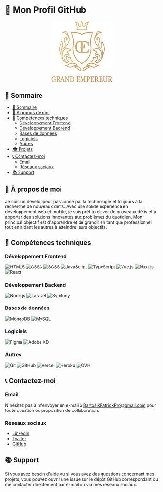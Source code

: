 # 🚀 Mon Profil GitHub

<p align="center">
  <img src="./img/logoGE-principal.svg" alt="Profil GitHub" width="200" height="200">
</p>

## 📝 Sommaire

- [📝 Sommaire](#-sommaire)
- [🧐 À propos de moi](#-à-propos-de-moi)
- [💼 Compétences techniques](#-compétences-techniques)
  - [Développement Frontend](#développement-frontend)
  - [Développement Backend](#développement-backend)
  - [Bases de données](#bases-de-données)
  - [Logiciels](#logiciels)
  - [Autres](#autres)
- [🎓 Projets](#-projets)
- [📞 Contactez-moi](#-contactez-moi)
  - [Email](#email)
  - [Réseaux sociaux](#réseaux-sociaux)
- [📚 Support](#-support)

## 🧐 À propos de moi

Je suis un développeur passionné par la technologie et toujours à la recherche de nouveaux défis. Avec une solide expérience en développement web et mobile, je suis prêt à relever de nouveaux défis et à apporter des solutions innovantes aux problèmes du quotidien. Mon principal objectif est d'apprendre et de grandir en tant que professionnel tout en aidant les autres à atteindre leurs objectifs.

## 💼 Compétences techniques

### Développement Frontend
![HTML5](https://img.shields.io/badge/-HTML5-E34F26?style=flat&logo=html5&logoColor=white) ![CSS3](https://img.shields.io/badge/-CSS3-1572B6?style=flat&logo=css3&logoColor=white) ![SCSS](https://img.shields.io/badge/-SCSS-CC6699?style=flat&logo=sass&logoColor=white) ![JavaScript](https://img.shields.io/badge/-JavaScript-F7DF1E?style=flat&logo=javascript&logoColor=black) ![TypeScript](https://img.shields.io/badge/-TypeScript-007ACC?style=flat&logo=typescript&logoColor=white) ![Vue.js](https://img.shields.io/badge/-Vue.js-4FC08D?style=flat&logo=vue.js&logoColor=white) ![Nuxt.js](https://img.shields.io/badge/-Nuxt.js-00C58E?style=flat&logo=nuxt.js&logoColor=white) ![React](https://img.shields.io/badge/-React-61DAFB?style=flat&logo=react&logoColor=black)

### Développement Backend
![Node.js](https://img.shields.io/badge/-Node.js-339933?style=flat&logo=node.js&logoColor=white) ![Laravel](https://img.shields.io/badge/-Laravel-FF2D20?style=flat&logo=laravel&logoColor=white) ![Symfony](https://img.shields.io/badge/-Symfony-000000?style=flat&logo=symfony&logoColor=white)

### Bases de données
![MongoDB](https://img.shields.io/badge/-MongoDB-47A248?style=flat&logo=mongodb&logoColor=white) ![MySQL](https://img.shields.io/badge/-MySQL-4479A1?style=flat&logo=mysql&logoColor=white)

### Logiciels
![Figma](https://img.shields.io/badge/-Figma-F24E1E?style=flat&logo=figma&logoColor=white) ![Adobe XD](https://img.shields.io/badge/-Adobe_XD-FF26BE?style=flat&logo=adobe-xd&logoColor=white)

### Autres
![Git](https://img.shields.io/badge/-Git-F05032?style=flat&logo=git&logoColor=white) ![GitHub](https://img.shields.io/badge/-GitHub-181717?style=flat&logo=github&logoColor=white) ![Vercel](https://img.shields.io/badge/-Vercel-000000?style=flat&logo=vercel&logoColor=white) ![Heroku](https://img.shields.io/badge/-Heroku-430098?style=flat&logo=heroku&logoColor=white) ![OVH](https://img.shields.io/badge/-OVH-123F6D?style=flat&logo=ovh&logoColor=white)

## 📞 Contactez-moi

### Email
N'hésitez pas à m'envoyer un e-mail à [BartosikPatrickPro@gmail.com](mailto:BartosikPatrickPro@gmail.com) pour toute question ou proposition de collaboration.

### Réseaux sociaux
- [LinkedIn](https://www.linkedin.com/in/your-linkedin-profile)
- [Twitter](https://twitter.com/your-twitter-handle)
- [GitHub](https://github.com/your-github-username)

## 📚 Support
Si vous avez besoin d'aide ou si vous avez des questions concernant mes projets, vous pouvez ouvrir une issue sur le dépôt GitHub correspondant ou me contacter directement par e-mail ou via mes réseaux sociaux.
